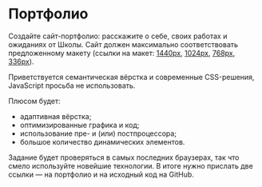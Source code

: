 # Портфолио

Создайте сайт-портфолио: расскажите о себе, своих работах и ожиданиях от Школы. 
Сайт должен максимально соответствовать предложенному макету 
(ссылки на макет: 
    [1440px](https://yandex-shri-minsk-2018.github.io/task-1/#artboard0 "1440px"), 
    [1024px](https://yandex-shri-minsk-2018.github.io/task-1/#artboard1 "1024px"), 
    [768px](https://yandex-shri-minsk-2018.github.io/task-1/#artboard2 "768px"), 
    [336px](https://yandex-shri-minsk-2018.github.io/task-1/#artboard3 "336px")). 

Приветствуется семантическая вёрстка и современные CSS-решения, 
JavaScript просьба не использовать.

Плюсом будет:
- адаптивная вёрстка;
- оптимизированные графика и код;
- использование пре- и (или) постпроцессора;
- большое количество динамических элементов.

Задание будет проверяться в самых последних браузерах, так что смело используйте 
новейшие технологии. В итоге нужно прислать две ссылки — на портфолио и на исходный 
код на GitHub.
